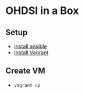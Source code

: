 # OHDSI in a Box

## Setup
* [Install ansible](https://docs.ansible.com/ansible/latest/installation_guide/intro_installation.html)
* [Install Vagrant](https://www.vagrantup.com/intro/getting-started/install.html)

## Create VM
* `vagrant up`
